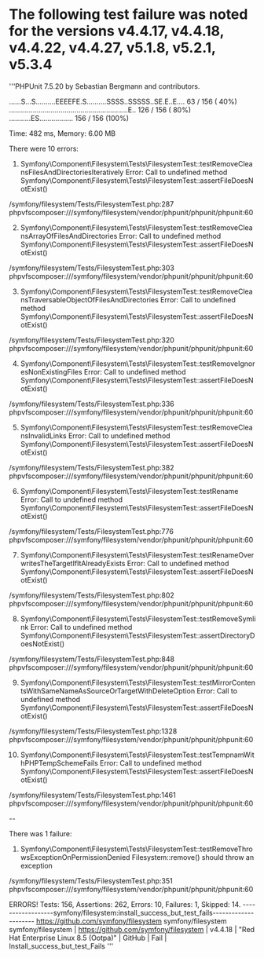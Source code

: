 # The following test failure was noted for the versions v4.4.17, v4.4.18, v4.4.22, v4.4.27, v5.1.8, v5.2.1, v5.3.4

'''PHPUnit 7.5.20 by Sebastian Bergmann and contributors.

......S...S..........EEEEFE.S..........SSSS..SSSSS..SE.E..E....  63 / 156 ( 40%)
............................................................E.. 126 / 156 ( 80%)
...........ES.................                                  156 / 156 (100%)

Time: 482 ms, Memory: 6.00 MB

There were 10 errors:

1) Symfony\Component\Filesystem\Tests\FilesystemTest::testRemoveCleansFilesAndDirectoriesIteratively
Error: Call to undefined method Symfony\Component\Filesystem\Tests\FilesystemTest::assertFileDoesNotExist()

/symfony/filesystem/Tests/FilesystemTest.php:287
phpvfscomposer:///symfony/filesystem/vendor/phpunit/phpunit/phpunit:60

2) Symfony\Component\Filesystem\Tests\FilesystemTest::testRemoveCleansArrayOfFilesAndDirectories
Error: Call to undefined method Symfony\Component\Filesystem\Tests\FilesystemTest::assertFileDoesNotExist()

/symfony/filesystem/Tests/FilesystemTest.php:303
phpvfscomposer:///symfony/filesystem/vendor/phpunit/phpunit/phpunit:60

3) Symfony\Component\Filesystem\Tests\FilesystemTest::testRemoveCleansTraversableObjectOfFilesAndDirectories
Error: Call to undefined method Symfony\Component\Filesystem\Tests\FilesystemTest::assertFileDoesNotExist()

/symfony/filesystem/Tests/FilesystemTest.php:320
phpvfscomposer:///symfony/filesystem/vendor/phpunit/phpunit/phpunit:60

4) Symfony\Component\Filesystem\Tests\FilesystemTest::testRemoveIgnoresNonExistingFiles
Error: Call to undefined method Symfony\Component\Filesystem\Tests\FilesystemTest::assertFileDoesNotExist()

/symfony/filesystem/Tests/FilesystemTest.php:336
phpvfscomposer:///symfony/filesystem/vendor/phpunit/phpunit/phpunit:60

5) Symfony\Component\Filesystem\Tests\FilesystemTest::testRemoveCleansInvalidLinks
Error: Call to undefined method Symfony\Component\Filesystem\Tests\FilesystemTest::assertFileDoesNotExist()

/symfony/filesystem/Tests/FilesystemTest.php:382
phpvfscomposer:///symfony/filesystem/vendor/phpunit/phpunit/phpunit:60

6) Symfony\Component\Filesystem\Tests\FilesystemTest::testRename
Error: Call to undefined method Symfony\Component\Filesystem\Tests\FilesystemTest::assertFileDoesNotExist()

/symfony/filesystem/Tests/FilesystemTest.php:776
phpvfscomposer:///symfony/filesystem/vendor/phpunit/phpunit/phpunit:60

7) Symfony\Component\Filesystem\Tests\FilesystemTest::testRenameOverwritesTheTargetIfItAlreadyExists
Error: Call to undefined method Symfony\Component\Filesystem\Tests\FilesystemTest::assertFileDoesNotExist()

/symfony/filesystem/Tests/FilesystemTest.php:802
phpvfscomposer:///symfony/filesystem/vendor/phpunit/phpunit/phpunit:60

8) Symfony\Component\Filesystem\Tests\FilesystemTest::testRemoveSymlink
Error: Call to undefined method Symfony\Component\Filesystem\Tests\FilesystemTest::assertDirectoryDoesNotExist()

/symfony/filesystem/Tests/FilesystemTest.php:848
phpvfscomposer:///symfony/filesystem/vendor/phpunit/phpunit/phpunit:60

9) Symfony\Component\Filesystem\Tests\FilesystemTest::testMirrorContentsWithSameNameAsSourceOrTargetWithDeleteOption
Error: Call to undefined method Symfony\Component\Filesystem\Tests\FilesystemTest::assertFileDoesNotExist()

/symfony/filesystem/Tests/FilesystemTest.php:1328
phpvfscomposer:///symfony/filesystem/vendor/phpunit/phpunit/phpunit:60

10) Symfony\Component\Filesystem\Tests\FilesystemTest::testTempnamWithPHPTempSchemeFails
Error: Call to undefined method Symfony\Component\Filesystem\Tests\FilesystemTest::assertFileDoesNotExist()

/symfony/filesystem/Tests/FilesystemTest.php:1461
phpvfscomposer:///symfony/filesystem/vendor/phpunit/phpunit/phpunit:60

--

There was 1 failure:

1) Symfony\Component\Filesystem\Tests\FilesystemTest::testRemoveThrowsExceptionOnPermissionDenied
Filesystem::remove() should throw an exception

/symfony/filesystem/Tests/FilesystemTest.php:351
phpvfscomposer:///symfony/filesystem/vendor/phpunit/phpunit/phpunit:60

ERRORS!
Tests: 156, Assertions: 262, Errors: 10, Failures: 1, Skipped: 14.
------------------symfony/filesystem:install_success_but_test_fails---------------------
https://github.com/symfony/filesystem symfony/filesystem
symfony/filesystem  |  https://github.com/symfony/filesystem | v4.4.18 | "Red Hat Enterprise Linux 8.5 (Ootpa)" | GitHub | Fail |  Install_success_but_test_Fails
'''